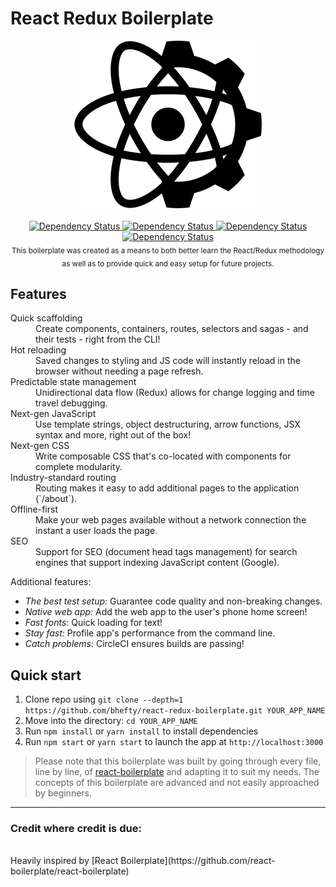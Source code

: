 # React Redux Boilerplate
<div align='center'>
  <img src='https://raw.githubusercontent.com/bhefty/brand/master/assets/react_boilerplate_logo.png' alt='React Redux Boilerplate logo' />
</div>

<br />

<div align='center'>
<!-- Build status -->
<a href='https://circleci.com/gh/bhefty/react-redux-boilerplate' target='_blank'>
  <img src='https://circleci.com/gh/bhefty/react-redux-boilerplate.svg?style=shield' alt='Dependency Status' />
</a>
<!-- Test coverage -->
<a href='https://coveralls.io/github/bhefty/react-redux-boilerplate?branch=master' target='_blank'>
  <img src='https://coveralls.io/repos/github/bhefty/react-redux-boilerplate/badge.svg?branch=master' alt='Dependency Status' />
</a>
<!-- depedency status -->
<a href='https://david-dm.org/bhefty/react-redux-boilerplate' target='_blank'>
  <img src='https://david-dm.org/bhefty/react-redux-boilerplate/status.svg' alt='Dependency Status' />
</a>
<!-- devDepedency status -->
<a href='https://david-dm.org/bhefty/react-redux-boilerplate?type=dev' target='_blank'>
  <img src='https://david-dm.org/bhefty/react-redux-boilerplate/dev-status.svg' alt='Dependency Status' />
</a>
</div>

<div align='center'>
  <sub>This boilerplate was created as a means to both better learn the React/Redux methodology as well as to provide
  quick and easy setup for future projects.</sub>
</div>

## Features


<dl>
  <dt>Quick scaffolding</dt>
  <dd>Create components, containers, routes, selectors and sagas - and their tests - right from the CLI!</dd>

  <dt>Hot reloading</dt>
  <dd>Saved changes to styling and JS code will instantly reload in the browser without needing a page refresh.</dd>

  <dt>Predictable state management</dt>
  <dd>Unidirectional data flow (Redux) allows for change logging and time travel debugging.</dd>

  <dt>Next-gen JavaScript</dt>
  <dd>Use template strings, object destructuring, arrow functions, JSX syntax and more, right out of the box!</dd>

  <dt>Next-gen CSS</dt>
  <dd>Write composable CSS that's co-located with components for complete modularity.</dd>

  <dt>Industry-standard routing</dt>
  <dd>Routing makes it easy to add additional pages to the application (`/about`).</dd>

  <dt>Offline-first</dt>
  <dd>Make your web pages available without a network connection the instant a user loads the page.</dd>

  <dt>SEO</dt>
  <dd>Support for SEO (document head tags management) for search engines that support indexing JavaScript content (Google).</dd>
</dl>

Additional features:
  - *The best test setup:* Guarantee code quality and non-breaking changes.
  - *Native web app:* Add the web app to the user's phone home screen!
  - *Fast fonts:* Quick loading for text!
  - *Stay fast:* Profile app's performance from the command line.
  - *Catch problems:* CircleCI ensures builds are passing!

## Quick start

1. Clone repo using `git clone --depth=1 https://github.com/bhefty/react-redux-boilerplate.git YOUR_APP_NAME`
2. Move into the directory: `cd YOUR_APP_NAME`
3. Run `npm install` or `yarn install` to install dependencies
4. Run `npm start` or `yarn start` to launch the app at `http://localhost:3000`

> Please note that this boilerplate was built by going through every file, line by line, of [react-boilerplate](https://github.com/react-boilerplate/react-boilerplate)
and adapting it to suit my needs. The concepts of this boilerplate are advanced and not easily approached by beginners.

<hr />

### Credit where credit is due:
<br />
Heavily inspired by [React Boilerplate](https://github.com/react-boilerplate/react-boilerplate)